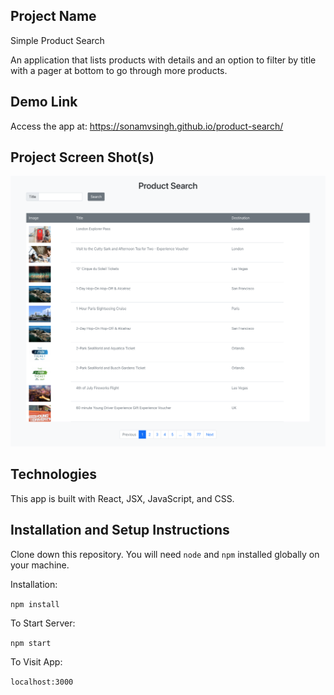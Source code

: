 ## Project Name

Simple Product Search

An application that lists products with details and an option to filter by title with a pager at bottom to go through more products.

## Demo Link

Access the app at: https://sonamvsingh.github.io/product-search/

## Project Screen Shot(s)

![Product Search](/public/assets/Product%20Search%20App.png)

## Technologies

This app is built with React, JSX, JavaScript, and CSS.

## Installation and Setup Instructions

Clone down this repository. You will need `node` and `npm` installed globally on your machine.

Installation:

`npm install`

To Start Server:

`npm start`

To Visit App:

`localhost:3000`
